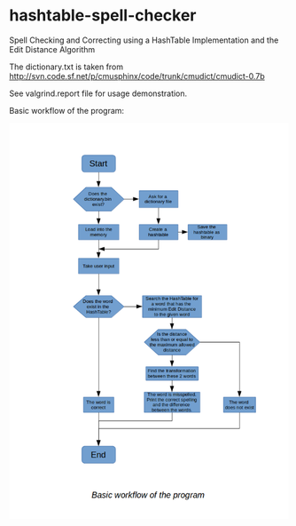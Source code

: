 # hashtable-spell-checker
Spell Checking and Correcting using a HashTable Implementation and the Edit Distance Algorithm

The dictionary.txt is taken from http://svn.code.sf.net/p/cmusphinx/code/trunk/cmudict/cmudict-0.7b

See valgrind.report file for usage demonstration.

Basic workflow of the program:

![alt text](https://github.com/canberkakcali/hashtable-spell-checker/blob/master/WorkFlow.png?raw=true)
